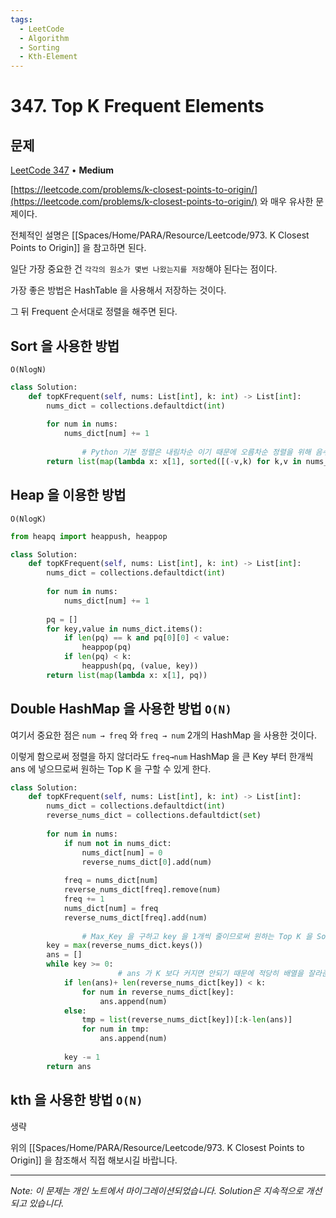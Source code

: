 ```yaml
---
tags:
  - LeetCode
  - Algorithm
  - Sorting
  - Kth-Element
---
```


# 347. Top K Frequent Elements

## 문제

[LeetCode 347](https://leetcode.com/problems/top-k-frequent-elements/) • **Medium**

[https://leetcode.com/problems/k-closest-points-to-origin/](https://leetcode.com/problems/k-closest-points-to-origin/) 와 매우 유사한 문제이다.

전체적인 설명은 [[Spaces/Home/PARA/Resource/Leetcode/973. K Closest Points to Origin]] 을 참고하면 된다.

  

일단 가장 중요한 건 `각각의 원소가 몇번 나왔는지를 저장`해야 된다는 점이다.

가장 좋은 방법은 HashTable 을 사용해서 저장하는 것이다.

그 뒤 Frequent 순서대로 정렬을 해주면 된다.

## Sort 을 사용한 방법

`O(NlogN)`

```python
class Solution:
    def topKFrequent(self, nums: List[int], k: int) -> List[int]:
        nums_dict = collections.defaultdict(int)
        
        for num in nums:
            nums_dict[num] += 1
        
				# Python 기본 정렬은 내림차순 이기 때문에 오름차순 정렬을 위해 음수를 곱햇다.
        return list(map(lambda x: x[1], sorted([(-v,k) for k,v in nums_dict.items()])[:k]))
```

  

## Heap 을 이용한 방법

`O(NlogK)`

```python
from heapq import heappush, heappop

class Solution:
    def topKFrequent(self, nums: List[int], k: int) -> List[int]:
        nums_dict = collections.defaultdict(int)
        
        for num in nums:
            nums_dict[num] += 1
        
        pq = []
        for key,value in nums_dict.items():
            if len(pq) == k and pq[0][0] < value:
                heappop(pq)
            if len(pq) < k:
                heappush(pq, (value, key))
        return list(map(lambda x: x[1], pq))
```

  

## Double HashMap 을 사용한 방법 `O(N)`

여기서 중요한 점은 `num → freq` 와 `freq → num` 2개의 HashMap 을 사용한 것이다.

이렇게 함으로써 정렬을 하지 않더라도 `freq→num` HashMap 을 큰 Key 부터 한개씩 ans 에 넣으므로써 원하는 Top K 을 구할 수 있게 한다.

```python
class Solution:
    def topKFrequent(self, nums: List[int], k: int) -> List[int]:
        nums_dict = collections.defaultdict(int)
        reverse_nums_dict = collections.defaultdict(set)
        
        for num in nums:
            if num not in nums_dict:
                nums_dict[num] = 0
                reverse_nums_dict[0].add(num)
                
            freq = nums_dict[num]
            reverse_nums_dict[freq].remove(num)
            freq += 1
            nums_dict[num] = freq
            reverse_nums_dict[freq].add(num)
            
				# Max_Key 을 구하고 key 을 1개씩 줄이므로써 원하는 Top K 을 Sort 없이 구할 수 있다.
        key = max(reverse_nums_dict.keys())
        ans = []
        while key >= 0:
						# ans 가 K 보다 커지면 안되기 때문에 적당히 배열을 잘라준다.
            if len(ans)+ len(reverse_nums_dict[key]) < k:
                for num in reverse_nums_dict[key]:
                    ans.append(num)
            else:
                tmp = list(reverse_nums_dict[key])[:k-len(ans)]
                for num in tmp:
                    ans.append(num)
            
            key -= 1
        return ans
```

## kth 을 사용한 방법 `O(N)`

생략

위의 [[Spaces/Home/PARA/Resource/Leetcode/973. K Closest Points to Origin]] 을 참조해서 직접 해보시길 바랍니다.

---

*Note: 이 문제는 개인 노트에서 마이그레이션되었습니다. Solution은 지속적으로 개선되고 있습니다.*
